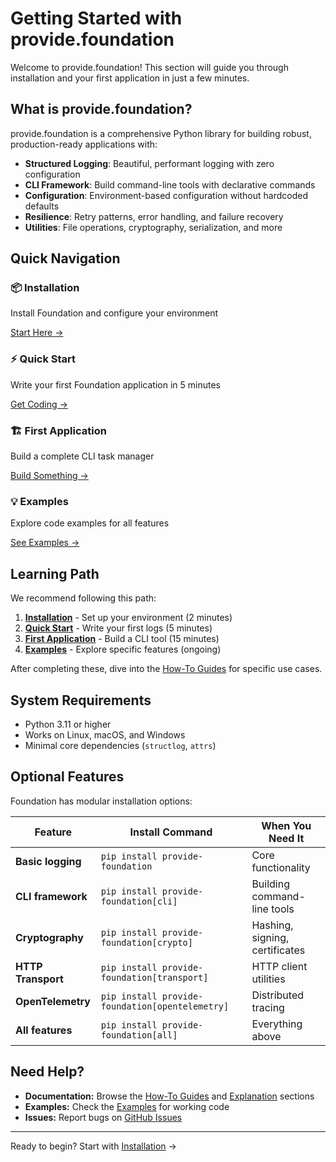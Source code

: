 # Getting Started with provide.foundation

Welcome to provide.foundation! This section will guide you through installation and your first application in just a few minutes.

## What is provide.foundation?

provide.foundation is a comprehensive Python library for building robust, production-ready applications with:

- **Structured Logging**: Beautiful, performant logging with zero configuration
- **CLI Framework**: Build command-line tools with declarative commands
- **Configuration**: Environment-based configuration without hardcoded defaults
- **Resilience**: Retry patterns, error handling, and failure recovery
- **Utilities**: File operations, cryptography, serialization, and more

## Quick Navigation

<div class="getting-started-grid">
  <div class="getting-started-card">
    <h3>📦 Installation</h3>
    <p>Install Foundation and configure your environment</p>
    <a href="installation/">Start Here →</a>
  </div>
  <div class="getting-started-card">
    <h3>⚡ Quick Start</h3>
    <p>Write your first Foundation application in 5 minutes</p>
    <a href="quick-start/">Get Coding →</a>
  </div>
  <div class="getting-started-card">
    <h3>🏗️ First Application</h3>
    <p>Build a complete CLI task manager</p>
    <a href="first-app/">Build Something →</a>
  </div>
  <div class="getting-started-card">
    <h3>💡 Examples</h3>
    <p>Explore code examples for all features</p>
    <a href="examples/">See Examples →</a>
  </div>
</div>

## Learning Path

We recommend following this path:

1. **[Installation](installation/)** - Set up your environment (2 minutes)
2. **[Quick Start](quick-start/)** - Write your first logs (5 minutes)
3. **[First Application](first-app/)** - Build a CLI tool (15 minutes)
4. **[Examples](examples/)** - Explore specific features (ongoing)

After completing these, dive into the [How-To Guides](../how-to-guides/logging/basic-logging/) for specific use cases.

## System Requirements

- Python 3.11 or higher
- Works on Linux, macOS, and Windows
- Minimal core dependencies (`structlog`, `attrs`)

## Optional Features

Foundation has modular installation options:

| Feature | Install Command | When You Need It |
|---------|----------------|------------------|
| **Basic logging** | `pip install provide-foundation` | Core functionality |
| **CLI framework** | `pip install provide-foundation[cli]` | Building command-line tools |
| **Cryptography** | `pip install provide-foundation[crypto]` | Hashing, signing, certificates |
| **HTTP Transport** | `pip install provide-foundation[transport]` | HTTP client utilities |
| **OpenTelemetry** | `pip install provide-foundation[opentelemetry]` | Distributed tracing |
| **All features** | `pip install provide-foundation[all]` | Everything above |

## Need Help?

- **Documentation:** Browse the [How-To Guides](../how-to-guides/logging/basic-logging/) and [Explanation](../explanation/architecture/) sections
- **Examples:** Check the [Examples](examples/) for working code
- **Issues:** Report bugs on [GitHub Issues](https://github.com/provide-io/provide-foundation/issues)

---

Ready to begin? Start with [Installation](installation/) →
